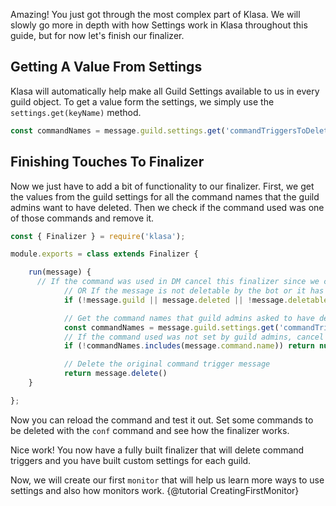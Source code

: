 Amazing! You just got through the most complex part of Klasa. We will slowly go more in depth with how Settings work in Klasa throughout this guide, but for now let's finish our finalizer.

## Getting A Value From Settings

Klasa will automatically help make all Guild Settings available to us in every guild object. To get a value form the settings, we simply use the `settings.get(keyName)` method.

```js
const commandNames = message.guild.settings.get('commandTriggersToDelete')
```

## Finishing Touches To Finalizer

Now we just have to add a bit of functionality to our finalizer. First, we get the values from the guild settings for all the command names that the guild admins want to have deleted. Then we check if the command used was one of those commands and remove it.

```js
const { Finalizer } = require('klasa');

module.exports = class extends Finalizer {

    run(message) {
      // If the command was used in DM cancel this finalizer since we can't delete users messages in a DM.
			// OR If the message is not deletable by the bot or it has already been deleted cancel out
			if (!message.guild || message.deleted || !message.deletable) return null

			// Get the command names that guild admins asked to have deleted on their server
			const commandNames = message.guild.settings.get('commandTriggersToDelete')
			// If the command used was not set by guild admins, cancel out
			if (!commandNames.includes(message.command.name)) return null

			// Delete the original command trigger message
			return message.delete()
    }

};
```

Now you can reload the command and test it out. Set some commands to be deleted with the `conf` command and see how the finalizer works.

Nice work! You now have a fully built finalizer that will delete command triggers and you have built custom settings for each guild.

Now, we will create our first `monitor` that will help us learn more ways to use settings and also how monitors work. {@tutorial CreatingFirstMonitor}
